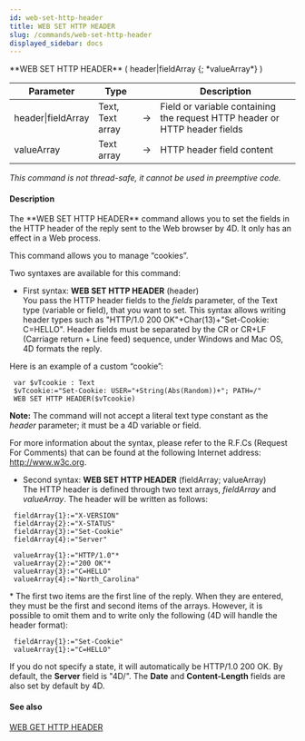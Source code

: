 ```yaml
---
id: web-set-http-header
title: WEB SET HTTP HEADER
slug: /commands/web-set-http-header
displayed_sidebar: docs
---
```


<!--REF #_command_.WEB SET HTTP HEADER.Syntax-->**WEB SET HTTP HEADER** ( header|fieldArray {; *valueArray*} )<!-- END REF-->
<!--REF #_command_.WEB SET HTTP HEADER.Params-->
| Parameter | Type |  | Description |
| --- | --- | --- | --- |
| header&#124;fieldArray | Text, Text array | &#8594;  | Field or variable containing the request HTTP header or HTTP header fields |
| valueArray | Text array | &#8594;  | HTTP header field content |

<!-- END REF-->

*This command is not thread-safe, it cannot be used in preemptive code.*


#### Description 

<!--REF #_command_.WEB SET HTTP HEADER.Summary-->The **WEB SET HTTP HEADER** command allows you to set the fields in the HTTP header of the reply sent to the Web browser by 4D.<!-- END REF--> It only has an effect in a Web process.   
This command allows you to manage “cookies”.

Two syntaxes are available for this command:

* First syntax: **WEB SET HTTP HEADER** (header)  
You pass the HTTP header fields to the *fields* parameter, of the Text type (variable or field), that you want to set. This syntax allows writing header types such as "HTTP/1.0 200 OK"+Char(13)+"Set-Cookie: C=HELLO". Header fields must be separated by the CR or CR+LF (Carriage return + Line feed) sequence, under Windows and Mac OS, 4D formats the reply.

Here is an example of a custom “cookie”:

```4d
 var $vTcookie : Text
 $vTcookie:="Set-Cookie: USER="+String(Abs(Random))+"; PATH=/"
 WEB SET HTTP HEADER($vTcookie)
```

**Note:** The command will not accept a literal text type constant as the *header* parameter; it must be a 4D variable or field.

For more information about the syntax, please refer to the R.F.Cs (Request For Comments) that can be found at the following Internet address: <http://www.w3c.org>.

* Second syntax: **WEB SET HTTP HEADER** (fieldArray; valueArray)  
The HTTP header is defined through two text arrays, *fieldArray* and *valueArray*. The header will be written as follows:

```4d
 fieldArray{1}:="X-VERSION"
 fieldArray{2}:="X-STATUS"
 fieldArray{3}:="Set-Cookie"
 fieldArray{4}:="Server"
 
 valueArray{1}:="HTTP/1.0"*
 valueArray{2}:="200 OK"*
 valueArray{3}:="C=HELLO"
 valueArray{4}:="North_Carolina"
```

\* The first two items are the first line of the reply. When they are entered, they must be the first and second items of the arrays. However, it is possible to omit them and to write only the following (4D will handle the header format):

```4d
 fieldArray{1}:="Set-Cookie"
 valueArray{1}:="C=HELLO"
```

If you do not specify a state, it will automatically be HTTP/1.0 200 OK. By default, the **Server** field is "4D/<version>". The **Date** and **Content-Length** fields are also set by default by 4D. 

#### See also 

[WEB GET HTTP HEADER](web-get-http-header.md)  